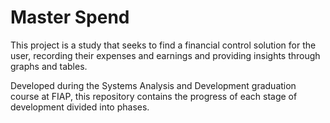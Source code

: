 # Master Spend

This project is a study that seeks to find a financial control solution for the user, recording their expenses and earnings and providing insights through graphs and tables.

Developed during the Systems Analysis and Development graduation course at FIAP, this repository contains the progress of each stage of development divided into phases.
